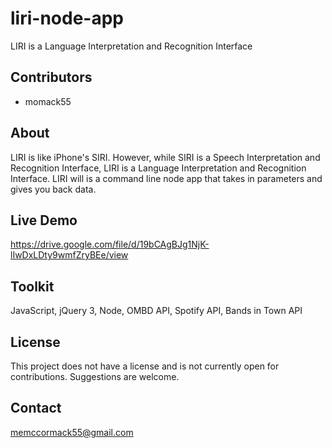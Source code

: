 # liri-node-app
LIRI is a Language Interpretation and Recognition Interface

## Contributors
- momack55

## About
LIRI is like iPhone's SIRI. However, while SIRI is a Speech Interpretation and Recognition Interface, LIRI is a Language Interpretation and Recognition Interface. LIRI will is a command line node app that takes in parameters and gives you back data.

## Live Demo
https://drive.google.com/file/d/19bCAgBJg1NjK-lIwDxLDty9wmfZryBEe/view


## Toolkit
JavaScript, jQuery 3, Node, OMBD API, Spotify API, Bands in Town API

## License

This project does not have a license and is not currently open for contributions. Suggestions are welcome.

## Contact
<!-- INCLUDE MEMBER EMAILS HERE -->
memccormack55@gmail.com